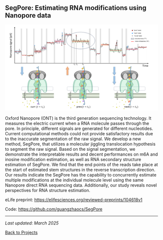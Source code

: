 
## SegPore: Estimating RNA modifications using Nanopore data

<div class="profile-photo">
        <img src="/images/project/segpore.png" alt="KMAP">
</div>

Oxford Nanopore (ONT) is the third generation sequencing technology. It measures the electric current when a RNA molecule passes through the pore. In principle, different signals are generated for different nucleotides. Current computational methods could not provide satisfactory results due to the inaccurate segmentation of the raw signal. We develop a new method, SegPore, that utilizes a molecular jiggling translocation hypothesis to segment the raw signal. Based on the signal segmentation, we demonstrate the interpretable results and decent performances on m6A and inosine modification estimation, as well as RNA secondary structure estimation of SegPore. We find that the end points of the reads take place at the start of estimated stem structures in the reverse transcription direction. Our results indicate the SegPore has the capability to concurrently estimate multiple modifications at the individual molecule level using the same Nanopore direct RNA sequencing data. Additionally, our study reveals novel perspectives for RNA structure estimation.

eLife preprint: https://elifesciences.org/reviewed-preprints/104618v1

Code: https://github.com/guangzhaocs/SegPore

---
*Last updated: March 2025*

[Back to Projects](/projects) 
